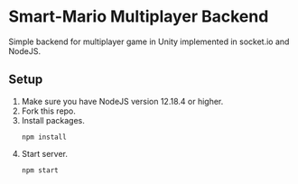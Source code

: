 # Smart-Mario Multiplayer Backend

Simple backend for multiplayer game in Unity implemented in socket.io and NodeJS.

## Setup 


1. Make sure you have NodeJS version 12.18.4 or higher.
2. Fork this repo.
3. Install packages.
   ``` 
   npm install
   ```
4. Start server.
   ```
   npm start
   ```


